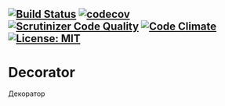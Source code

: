 [![Build Status](https://travis-ci.org/Jagepard/PhpDesignPatterns-Decorator.svg?branch=master)](https://travis-ci.org/Jagepard/PhpDesignPatterns-Decorator)
[![codecov](https://codecov.io/gh/Jagepard/PhpDesignPatterns-Decorator/branch/master/graph/badge.svg)](https://codecov.io/gh/Jagepard/PhpDesignPatterns-Decorator)
[![Scrutinizer Code Quality](https://scrutinizer-ci.com/g/Jagepard/PhpDesignPatterns-Decorator/badges/quality-score.png?b=master)](https://scrutinizer-ci.com/g/Jagepard/PhpDesignPatterns-Decorator/?branch=master)
[![Code Climate](https://codeclimate.com/github/Jagepard/PhpDesignPatterns-Decorator/badges/gpa.svg)](https://codeclimate.com/github/Jagepard/PhpDesignPatterns-Decorator)
[![License: MIT](https://img.shields.io/badge/license-MIT-498e7f.svg)](https://mit-license.org/)
-----

# Decorator
Декоратор
